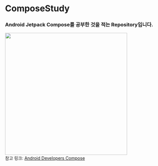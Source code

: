 # ComposeStudy
### Android Jetpack Compose를 공부한 것을 적는 Repository입니다.<br/>
<img src="https://4.bp.blogspot.com/-NnAkV5vpYuw/XNMYF4RtLvI/AAAAAAAAI70/kdgLm3cnTO4FB4rUC0v9smscN3zHJPlLgCLcBGAs/s1600/Jetpack_logo%2B%25282%2529.png" width="400">

<br/>
참고 링크: <a href="https://developer.android.com/jetpack/compose?gclid=EAIaIQobChMI9aiD37js8AIVQlRgCh3jbgBGEAAYASAAEgKMffD_BwE&gclsrc=aw.ds">
  Android Developers Compose </a>

